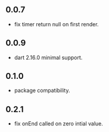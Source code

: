 ## 0.0.7

* fix timer return null on first render.

## 0.0.9

* dart 2.16.0 minimal support.

## 0.1.0

* package compatibility.

## 0.2.1

* fix onEnd called on zero intial value.